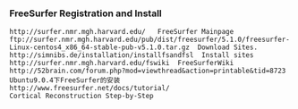 ### FreeSurfer Registration and Install
    http://surfer.nmr.mgh.harvard.edu/   FreeSurfer Mainpage
    ftp://surfer.nmr.mgh.harvard.edu/pub/dist/freesurfer/5.1.0/freesurfer-Linux-centos4_x86_64-stable-pub-v5.1.0.tar.gz  Download Sites.
    http://simnibs.de/installation/installfsandfsl  Install sites
    http://surfer.nmr.mgh.harvard.edu/fswiki  FreeSurferWiki
    http://52brain.com/forum.php?mod=viewthread&action=printable&tid=8723  
    Ubuntu9.0.4下FreeSurfer的安装
    http://www.freesurfer.net/docs/tutorial/
    Cortical Reconstruction Step-by-Step
    